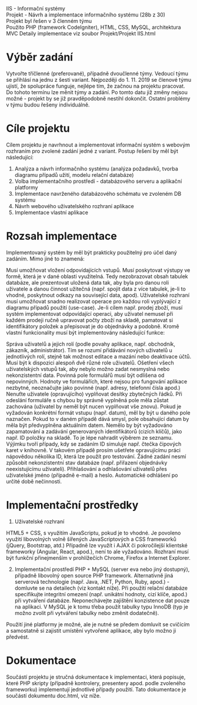 IIS - Informační systémy  
Projekt - Návrh a implementace informačního systému (28b z 30)  
Projekt byl řešen v 3 členném týmu  
Použito PHP (framework CodeIgniter), HTML, CSS, MySQL, architektura MVC
Detaily implementace viz soubor Projekt/Projekt IIS.html

# Výběr zadání

Vytvořte tříčlenné (preferované), případně dvoučlenné týmy. Vedoucí týmu se přihlásí na jednu z šesti variant. Nejpozději do 1. 11. 2019 se členové týmu ujistí, že spolupráce funguje, nejlépe tím, že začnou na projektu pracovat. Do tohoto termínu lze měnit týmy a zadání. Po tomto datu již změny nejsou možné - projekt by se již pravděpodobně nestihl dokončit. Ostatní problémy v týmu budou řešeny individuálně.

# Cíle projektu

Cílem projektu je navrhnout a implementovat informační systém s webovým rozhraním pro zvolené zadání jedné z variant. Postup řešení by měl být následující:
1. Analýza a návrh informačního systému (analýza požadavků, tvorba diagramu případů užití, modelu relační databáze)
2. Volba implementačního prostředí - databázového serveru a aplikační platformy
3. Implementace navrženého databázového schématu ve zvoleném DB systému
4. Návrh webového uživatelského rozhraní aplikace
5. Implementace vlastní aplikace

# Rozsah implementace

Implementovaný systém by měl být prakticky použitelný pro účel daný zadáním. Mimo jiné to znamená:

Musí umožňovat vložení odpovídajících vstupů.
Musí poskytovat výstupy ve formě, která je v dané oblasti využitelná. Tedy nezobrazovat obsah tabulek databáze, ale prezentovat uložená data tak, aby byla pro danou roli uživatele a danou činnost užitečná (např. spojit data z více tabulek, je-li to vhodné, poskytnout odkazy na související data, apod).
Uživatelské rozhraní musí umožňovat snadno realizovat operace pro každou roli vyplývající z diagramu případů použití (use-case). Je-li cílem např. prodej zboží, musí systém implementovat odpovídající operaci, aby uživatel nemusel při každém prodeji ručně upravovat počty zboží na skladě, pamatovat si identifikátory položek a přepisovat je do objednávky a podobně.
Kromě vlastní funkcionality musí být implementovány následující funkce:

Správa uživatelů a jejich rolí (podle povahy aplikace, např. obchodník, zákazník, administrátor). Tím se rozumí přidávání nových uživatelů u jednotlivých rolí, stejně tak možnost editace a mazání nebo deaktivace účtů. Musí být k dispozici alespoň dvě různé role uživatelů.
Ošetření všech uživatelských vstupů tak, aby nebylo možno zadat nesmyslná nebo nekonzistentní data.
Povinná pole formulářů musí být odlišena od nepovinných.
Hodnoty ve formulářích, které nejsou pro fungování aplikace nezbytné, neoznačujte jako povinné (např. adresy, telefonní čísla apod.) Nenuťte uživatele (opravujícího) vyplňovat desítky zbytečných řádků.
Při odeslání formuláře s chybou by správně vyplněná pole měla zůstat zachována (uživatel by neměl být nucen vyplňovat vše znovu).
Pokud je vyžadován konkrétní formát vstupu (např. datum), měl by být u daného pole naznačen.
Pokud to v daném případě dává smysl, pole obsahující datum by měla být předvyplněna aktuálním datem.
Nemělo by být vyžadováno zapamatování a zadávání generovaných identifikátorů (cizích klíčů), jako např. ID položky na skladě. To je lépe nahradit výběrem ze seznamu. Výjimku tvoří případy, kdy se zadáním ID simuluje např. čtečka čipových karet v knihovně. V takovém případě prosím ušetřete opravujícímu práci nápovědou několika ID, která lze použít pro testování.
Žádné zadání nesmí způsobit nekonzistentní stav databáze (např. přiřazení objednávky neexistujícímu uživateli).
Přihlašování a odhlašování uživatelů přes uživatelské jméno (případně e-mail) a heslo. Automatické odhlášení po určité době nečinnosti.

# Implementační prostředky

1. Uživatelské rozhraní

HTML5 + CSS, s využitím JavaScriptu, pokud je to vhodné. Je povoleno využití libovolných volně šířených JavaScriptových a CSS frameworků (jQuery, Bootstrap, atd.)
Případně lze využít i AJAX či pokročilejší klientské frameworky (Angular, React, apod.), není to ale vyžadováno.
Rozhraní musí být funkční přinejmenším v prohlížečích Chrome, Firefox a Internet Explorer.

2. Implementační prostředí
PHP + MySQL (server eva nebo jiný dostupný), případně libovolný open source PHP framework.
Alternativně jiná serverová technologie (např. Java, .NET, Python, Ruby, apod.) - domluvte se na detailech (viz kontakt níže).
Při použití relační databáze specifikujte integritní omezení (např. unikátní hodnoty, cizí klíče, apod.) při vytváření databáze. Neponechávejte zajištění konzistence dat pouze na aplikaci. V MySQL je k tomu třeba použít tabulky typu InnoDB (typ je možno zvolit při vytváření tabulky nebo změnit dodatečně).

Použití jiné platformy je možné, ale je nutné se předem domluvit se cvičícím a samostatně si zajistit umístění vytvořené aplikace, aby bylo možno ji předvést.

# Dokumentace

Součástí projektu je stručná dokumentace k implementaci, která popisuje, které PHP skripty (případně kontrolery, presentery apod. podle zvoleného frameworku) implementují jednotlivé případy použití. Tato dokumentace je součástí dokumentu doc.html, viz níže.
